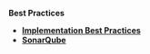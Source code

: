 <strong>Best Practices<strong>

<ul>
<li><a href="/articles/COE/Fabric_Implementation_Best_Practices/README.md">Implementation Best Practices</a></li>
<li><a href="/articles/COE/SonarQube/README.md">SonarQube</a></li>
</ul>


